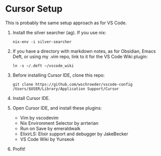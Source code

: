 # Cursor Setup

This is probably the same setup approach as for VS Code.

1. Install the silver searcher (ag). If you use nix:

   ```
   nix-env -i silver-searcher
   ```

2. If you have a directory with markdown notes, as for Obsidian, Emacs Deft,
   or using my .vim repo, link to it for the VS Code Wiki plugin:

   ```
   ln -s ~/.deft ~/vscode_wiki
   ```

3. Before installing Cursor IDE, clone this repo:

   ```
   git clone https://github.com/wschroeder/vscode-config /Users/$USER/Library/Application Support/Cursor
   ```

4. Install Cursor IDE.

5. Open Cursor IDE, and install these plugins:

   * Vim by vscodevim
   * Nix Environment Selector by arrterian
   * Run on Save by emeraldwalk
   * ElixirLS: Elixir support and debugger by JakeBecker
   * VS Code Wiki by Yunseok

6. Profit!

